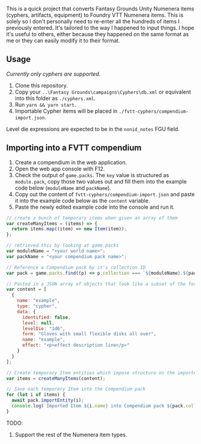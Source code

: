 This is a quick project that converts Fantasy Grounds Unity Numenera items (cyphers, artifacts, equipment) to Foundry VTT Numenera items. This is solely so I don't personally need to re-enter all the hundreds of items I previously entered. It's tailored to the way I happened to input things. I hope it's useful to others, either because they happened on the same format as me or they can easily modify it to their format.

## Usage

_Currently only cyphers are supported._

1. Clone this repository.
1. Copy your `..\Fantasy Grounds\campaigns\Cyphers\db.xml` or equivalent into this folder as `./cyphers.xml`.
1. Run `yarn && yarn start`.
1. Importable Cypher items will be placed in `./fvtt-cyphers/compendium-import.json`.

Level die expressions are expected to be in the `nonid_notes` FGU field.

## Importing into a FVTT compendium

1. Create a compendium in the web application.
1. Open the web app console with F12.
1. Check the output of `game.packs`. The `key` value is structured as `module.pack`, copy those two values out and fill them into the example code below (`moduleName` and `packName`).
1. Copy out the content of `fvtt-cyphers/compendium-import.json` and paste it into the example code below as the `content` variable.
1. Paste the newly edited example code into the console and run it.

```js
// create a bunch of temporary items when given an array of them
var createManyItems = (items) => {
  return items.map((item) => new Item(item));
};

// retrieved this by looking at game.packs
var moduleName = "<your world name>";
var packName = "<your compendium pack name>";

// Reference a Compendium pack by it's collection ID
var pack = game.packs.find((p) => p.collection === `${moduleName}.${packName}`);

// Pasted in a JSON array of objects that look like a subset of the form given by the exporter in the app
var content = [
  {
    name: "example",
    type: "cypher",
    data: {
      identified: false,
      level: null,
      levelDie: "1d6",
      form: "Gloves with small flexible disks all over",
      name: "example",
      effect: "<p>effect description line</p>"
    }
  }
];

// Create temporary Item entities which impose structure on the imported data
var items = createManyItems(content);

// Save each temporary Item into the Compendium pack
for (let i of items) {
  await pack.importEntity(i);
  console.log(`Imported Item ${i.name} into Compendium pack ${pack.collection}`);
}
```

TODO:

1. Support the rest of the Numenera item types.
